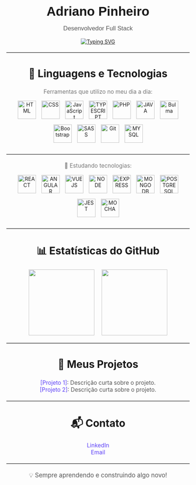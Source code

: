 <div align="center" style="font-family: Arial, sans-serif;">
  <h1 style="font-size: 2.5em; font-weight: bold; margin-bottom: 10px;">Adriano Pinheiro</h1>
  <p style="font-size: 1.2em; color: #555;">Desenvolvedor Full Stack</p>
</div>

<div align="center">
  <a href="https://git.io/typing-svg">
    <img src="https://readme-typing-svg.herokuapp.com?font=Fira+Code&weight=700&pause=1000&color=5E42F7&width=435&lines=%F0%9F%9A%80+Bem-vindo+ao+meu+GitHub!;%F0%9F%93%8C+%C3%81reas+de+interesse%3A+;%F0%9F%9A%80+Full+Stack+Developer;+Sinta-se+%C3%A0+vontade+para+explorar;Meus+reposit%C3%B3rios+%F0%9F%92%BB" alt="Typing SVG"/>
  </a>
</div>

<hr style="border: 1px solid #ddd; margin: 20px 0;">

<div align="center">
  <h2 style="font-size: 2em;">🚀 Linguagens e Tecnologias</h2>
  <p style="font-size: 1.1em; color: #777;">Ferramentas que utilizo no meu dia a dia:</p>
</div>

<div align="center" style="display: flex; justify-content: center; flex-wrap: wrap; gap: 15px; margin-bottom: 30px;">
  <img title="HTML" width="50px" src="https://cdn.jsdelivr.net/gh/devicons/devicon@latest/icons/html5/html5-original.svg" />
  <img title="CSS" width="50px" src="https://cdn.jsdelivr.net/gh/devicons/devicon@latest/icons/css3/css3-original.svg" />
  <img title="JavaScript" width="50px" src="https://cdn.jsdelivr.net/gh/devicons/devicon@latest/icons/javascript/javascript-original.svg" />
  <img title="TYPESCRIPT" width="50px" src="https://cdn.jsdelivr.net/gh/devicons/devicon@latest/icons/typescript/typescript-original.svg" />
  <img title="PHP" width="50px" src="https://cdn.jsdelivr.net/gh/devicons/devicon@latest/icons/php/php-original.svg" />
  <img title="JAVA" width="50px" src="https://cdn.jsdelivr.net/gh/devicons/devicon@latest/icons/java/java-original-wordmark.svg" />
  <img title="Bulma" width="50px" src="https://cdn.jsdelivr.net/gh/devicons/devicon@latest/icons/bulma/bulma-plain.svg" />
  <img title="Bootstrap" width="50px" src="https://cdn.jsdelivr.net/gh/devicons/devicon@latest/icons/bootstrap/bootstrap-original.svg" />
  <img title="SASS" width="50px" src="https://cdn.jsdelivr.net/gh/devicons/devicon@latest/icons/sass/sass-original.svg" />
  <img title="Git" width="50px" src="https://cdn.jsdelivr.net/gh/devicons/devicon@latest/icons/git/git-original.svg" />
  <img title="MYSQL" width="50px" src="https://cdn.jsdelivr.net/gh/devicons/devicon@latest/icons/mysql/mysql-original-wordmark.svg" />
</div>

<hr style="border: 1px solid #ddd; margin: 20px 0;">

<div align="center">
  <p style="font-size: 1.1em; color: #777;">🚀 Estudando tecnologias:</p>
</div>

<div align="center" style="display: flex; justify-content: center; flex-wrap: wrap; gap: 15px; margin-bottom: 30px;">
  <img title="REACT" width="50px" src="https://cdn.jsdelivr.net/gh/devicons/devicon@latest/icons/react/react-original-wordmark.svg" />
  <img title="ANGULAR" width="50px" src="https://cdn.jsdelivr.net/gh/devicons/devicon@latest/icons/angular/angular-original.svg" />
  <img title="VUE JS" width="50px" src="https://cdn.jsdelivr.net/gh/devicons/devicon@latest/icons/vuejs/vuejs-original-wordmark.svg" />
  <img title="NODE" width="50px" src="https://cdn.jsdelivr.net/gh/devicons/devicon@latest/icons/nodejs/nodejs-original-wordmark.svg" />
  <img title="EXPRESS" width="50px" src="https://cdn.jsdelivr.net/gh/devicons/devicon@latest/icons/express/express-original.svg" />
  <img title="MONGO DB" width="50px" src="https://cdn.jsdelivr.net/gh/devicons/devicon@latest/icons/mongodb/mongodb-original-wordmark.svg" />
  <img title="POSTGRE SQL" width="50px" src="https://cdn.jsdelivr.net/gh/devicons/devicon@latest/icons/postgresql/postgresql-original-wordmark.svg" />
  <img title="JEST" width="50px" src="https://cdn.jsdelivr.net/gh/devicons/devicon@latest/icons/jest/jest-plain.svg" />
  <img title="MOCHA" width="50px" src="https://cdn.jsdelivr.net/gh/devicons/devicon@latest/icons/mocha/mocha-original.svg" />
</div>

<hr style="border: 1px solid #ddd; margin: 20px 0;">

<div align="center">
  <h2 style="font-size: 2em;">📊 Estatísticas do GitHub</h2>
</div>

<div align="center" style="display: flex; justify-content: center; flex-wrap: wrap; gap: 20px;">
  <img height="180px" src="https://github-readme-stats.vercel.app/api?username=drianopinheiro&show_icons=true&theme=tokyonight&include_all_commits=true&locale=pt-br"/>
  <img height="180px" src="https://github-readme-stats.vercel.app/api/top-langs/?username=drianopinheiro&theme=tokyonight&layout=compact&custom_title=Tecnologias&langs_count=9"/>
</div>

<hr style="border: 1px solid #ddd; margin: 20px 0;">

<div align="center">
  <h2 style="font-size: 2em;">📂 Meus Projetos</h2>
  <ul style="font-size: 1.1em; color: #555; list-style-type: none; padding: 0;">
    <li><a href="link" style="color: #5E42F7; text-decoration: none;">[Projeto 1]</a>: Descrição curta sobre o projeto.</li>
    <li><a href="link-do-repositorio" style="color: #5E42F7; text-decoration: none;">[Projeto 2]</a>: Descrição curta sobre o projeto.</li>
  </ul>
</div>

<hr style="border: 1px solid #ddd; margin: 20px 0;">

<div align="center">
  <h2 style="font-size: 2em;">📬 Contato</h2>
  <ul style="font-size: 1.1em; color: #555; list-style-type: none; padding: 0;">
    <li><a href="link" style="color: #5E42F7; text-decoration: none;">LinkedIn</a></li>
    <li><a href="mailto:seuemail@example.com" style="color: #5E42F7; text-decoration: none;">Email</a></li>
  </ul>
</div>

<hr style="border: 1px solid #ddd; margin: 20px 0;">

<div align="center" style="font-size: 1.2em; color: #555;">
  <p>💡 Sempre aprendendo e construindo algo novo!</p>
</div>
